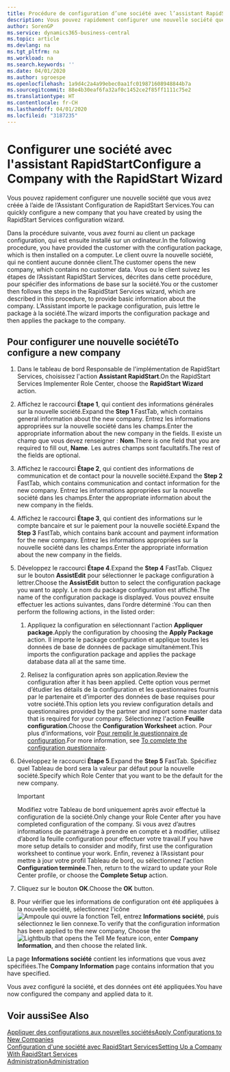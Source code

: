 ```yaml
---
title: Procédure de configuration d’une société avec l’assistant RapidStart | Microsoft Docs
description: Vous pouvez rapidement configurer une nouvelle société que vous avez créée à l’aide de l’Assistant Configuration de RapidStart Services.
author: SorenGP
ms.service: dynamics365-business-central
ms.topic: article
ms.devlang: na
ms.tgt_pltfrm: na
ms.workload: na
ms.search.keywords: ''
ms.date: 04/01/2020
ms.author: sgroespe
ms.openlocfilehash: 1a9d4c2a4a99ebec0aa1fc019871608948844b7a
ms.sourcegitcommit: 88e4b30eaf6fa32af0c1452ce2f85ff1111c75e2
ms.translationtype: HT
ms.contentlocale: fr-CH
ms.lasthandoff: 04/01/2020
ms.locfileid: "3187235"
---
```

# <a name="configure-a-company-with-the-rapidstart-wizard"></a><span data-ttu-id="ef6b9-103">Configurer une société avec l'assistant RapidStart</span><span class="sxs-lookup"><span data-stu-id="ef6b9-103">Configure a Company with the RapidStart Wizard</span></span>
<span data-ttu-id="ef6b9-104">Vous pouvez rapidement configurer une nouvelle société que vous avez créée à l’aide de l’Assistant Configuration de RapidStart Services.</span><span class="sxs-lookup"><span data-stu-id="ef6b9-104">You can quickly configure a new company that you have created by using the RapidStart Services configuration wizard.</span></span>

<span data-ttu-id="ef6b9-105">Dans la procédure suivante, vous avez fourni au client un package configuration, qui est ensuite installé sur un ordinateur.</span><span class="sxs-lookup"><span data-stu-id="ef6b9-105">In the following procedure, you have provided the customer with the configuration package, which is then installed on a computer.</span></span> <span data-ttu-id="ef6b9-106">Le client ouvre la nouvelle société, qui ne contient aucune donnée client.</span><span class="sxs-lookup"><span data-stu-id="ef6b9-106">The customer opens the new company, which contains no customer data.</span></span> <span data-ttu-id="ef6b9-107">Vous ou le client suivez les étapes de l’Assistant RapidStart Services, décrites dans cette procédure, pour spécifier des informations de base sur la société.</span><span class="sxs-lookup"><span data-stu-id="ef6b9-107">You or the customer then follows the steps in the RapidStart Services wizard, which are described in this procedure, to provide basic information about the company.</span></span> <span data-ttu-id="ef6b9-108">L’Assistant importe le package configuration, puis lettre le package à la société.</span><span class="sxs-lookup"><span data-stu-id="ef6b9-108">The wizard imports the configuration package and then applies the package to the company.</span></span>  

## <a name="to-configure-a-new-company"></a><span data-ttu-id="ef6b9-109">Pour configurer une nouvelle société</span><span class="sxs-lookup"><span data-stu-id="ef6b9-109">To configure a new company</span></span>  
1. <span data-ttu-id="ef6b9-110">Dans le tableau de bord Responsable de l'implémentation de RapidStart Services, choisissez l'action **Assistant RapidStart**.</span><span class="sxs-lookup"><span data-stu-id="ef6b9-110">On the RapidStart Services Implementer Role Center, choose the **RapidStart Wizard** action.</span></span>  
2. <span data-ttu-id="ef6b9-111">Affichez le raccourci **Étape 1**, qui contient des informations générales sur la nouvelle société.</span><span class="sxs-lookup"><span data-stu-id="ef6b9-111">Expand the **Step 1** FastTab, which contains general information about the new company.</span></span> <span data-ttu-id="ef6b9-112">Entrez les informations appropriées sur la nouvelle société dans les champs.</span><span class="sxs-lookup"><span data-stu-id="ef6b9-112">Enter the appropriate information about the new company in the fields.</span></span> <span data-ttu-id="ef6b9-113">Il existe un champ que vous devez renseigner : **Nom**.</span><span class="sxs-lookup"><span data-stu-id="ef6b9-113">There is one field that you are required to fill out, **Name**.</span></span> <span data-ttu-id="ef6b9-114">Les autres champs sont facultatifs.</span><span class="sxs-lookup"><span data-stu-id="ef6b9-114">The rest of the fields are optional.</span></span>  
3. <span data-ttu-id="ef6b9-115">Affichez le raccourci **Étape 2**, qui contient des informations de communication et de contact pour la nouvelle société.</span><span class="sxs-lookup"><span data-stu-id="ef6b9-115">Expand the **Step 2** FastTab, which contains communication and contact information for the new company.</span></span> <span data-ttu-id="ef6b9-116">Entrez les informations appropriées sur la nouvelle société dans les champs.</span><span class="sxs-lookup"><span data-stu-id="ef6b9-116">Enter the appropriate information about the new company in the fields.</span></span>
4. <span data-ttu-id="ef6b9-117">Affichez le raccourci **Étape 3**, qui contient des informations sur le compte bancaire et sur le paiement pour la nouvelle société.</span><span class="sxs-lookup"><span data-stu-id="ef6b9-117">Expand the **Step 3** FastTab, which contains bank account and payment information for the new company.</span></span> <span data-ttu-id="ef6b9-118">Entrez les informations appropriées sur la nouvelle société dans les champs.</span><span class="sxs-lookup"><span data-stu-id="ef6b9-118">Enter the appropriate information about the new company in the fields.</span></span>  
5. <span data-ttu-id="ef6b9-119">Développez le raccourci **Étape 4**.</span><span class="sxs-lookup"><span data-stu-id="ef6b9-119">Expand the **Step 4** FastTab.</span></span> <span data-ttu-id="ef6b9-120">Cliquez sur le bouton **AssistEdit** pour sélectionner le package configuration à lettrer.</span><span class="sxs-lookup"><span data-stu-id="ef6b9-120">Choose the **AssistEdit** button to select the configuration package you want to apply.</span></span> <span data-ttu-id="ef6b9-121">Le nom du package configuration est affiché.</span><span class="sxs-lookup"><span data-stu-id="ef6b9-121">The name of the configuration package is displayed.</span></span> <span data-ttu-id="ef6b9-122">Vous pouvez ensuite effectuer les actions suivantes, dans l’ordre déterminé :</span><span class="sxs-lookup"><span data-stu-id="ef6b9-122">You can then perform the following actions, in the listed order:</span></span>  

    1. <span data-ttu-id="ef6b9-123">Appliquez la configuration en sélectionnant l'action **Appliquer package**.</span><span class="sxs-lookup"><span data-stu-id="ef6b9-123">Apply the configuration by choosing the **Apply Package** action.</span></span> <span data-ttu-id="ef6b9-124">Il importe le package configuration et applique toutes les données de base de données de package simultanément.</span><span class="sxs-lookup"><span data-stu-id="ef6b9-124">This imports the configuration package and applies the package database data all at the same time.</span></span>  

    2. <span data-ttu-id="ef6b9-125">Relisez la configuration après son application.</span><span class="sxs-lookup"><span data-stu-id="ef6b9-125">Review the configuration after it has been applied.</span></span> <span data-ttu-id="ef6b9-126">Cette option vous permet d’étudier les détails de la configuration et les questionnaires fournis par le partenaire et d’importer des données de base requises pour votre société.</span><span class="sxs-lookup"><span data-stu-id="ef6b9-126">This option lets you review configuration details and questionnaires provided by the partner and import some master data that is required for your company.</span></span> <span data-ttu-id="ef6b9-127">Sélectionnez l'action **Feuille configuration**.</span><span class="sxs-lookup"><span data-stu-id="ef6b9-127">Choose the **Configuration Worksheet** action.</span></span> <span data-ttu-id="ef6b9-128">Pour plus d’informations, voir [Pour remplir le questionnaire de configuration](admin-gather-customer-setup-values.md#to-complete-the-configuration-questionnaire).</span><span class="sxs-lookup"><span data-stu-id="ef6b9-128">For more information, see [To complete the configuration questionnaire](admin-gather-customer-setup-values.md#to-complete-the-configuration-questionnaire).</span></span>  

6. <span data-ttu-id="ef6b9-129">Développez le raccourci **Étape 5**.</span><span class="sxs-lookup"><span data-stu-id="ef6b9-129">Expand the **Step 5** FastTab.</span></span> <span data-ttu-id="ef6b9-130">Spécifiez quel Tableau de bord sera la valeur par défaut pour la nouvelle société.</span><span class="sxs-lookup"><span data-stu-id="ef6b9-130">Specify which Role Center that you want to be the default for the new company.</span></span>  

    > [!IMPORTANT]  
    >  <span data-ttu-id="ef6b9-131">Modifiez votre Tableau de bord uniquement après avoir effectué la configuration de la société.</span><span class="sxs-lookup"><span data-stu-id="ef6b9-131">Only change your Role Center after you have completed configuration of the company.</span></span> <span data-ttu-id="ef6b9-132">Si vous avez d’autres informations de paramétrage à prendre en compte et à modifier, utilisez d’abord la feuille configuration pour effectuer votre travail.</span><span class="sxs-lookup"><span data-stu-id="ef6b9-132">If you have more setup details to consider and modify, first use the configuration worksheet to continue your work.</span></span> <span data-ttu-id="ef6b9-133">Enfin, revenez à l’Assistant pour mettre à jour votre profil Tableau de bord, ou sélectionnez l'action **Configuration terminée**.</span><span class="sxs-lookup"><span data-stu-id="ef6b9-133">Then, return to the wizard to update your Role Center profile, or choose the **Complete Setup** action.</span></span>

7. <span data-ttu-id="ef6b9-134">Cliquez sur le bouton **OK**.</span><span class="sxs-lookup"><span data-stu-id="ef6b9-134">Choose the **OK** button.</span></span>  
8. <span data-ttu-id="ef6b9-135">Pour vérifier que les informations de configuration ont été appliquées à la nouvelle société, sélectionnez l'icône ![Ampoule qui ouvre la fonction Tell](media/ui-search/search_small.png "Dites-moi ce que vous voulez faire"), entrez **Informations société**, puis sélectionnez le lien connexe.</span><span class="sxs-lookup"><span data-stu-id="ef6b9-135">To verify that the configuration information has been applied to the new company, Choose the ![Lightbulb that opens the Tell Me feature](media/ui-search/search_small.png "Tell me what you want to do") icon, enter **Company Information**, and then choose the related link.</span></span>

<span data-ttu-id="ef6b9-136">La page **Informations société** contient les informations que vous avez spécifiées.</span><span class="sxs-lookup"><span data-stu-id="ef6b9-136">The **Company Information** page contains information that you have specified.</span></span>   

<span data-ttu-id="ef6b9-137">Vous avez configuré la société, et des données ont été appliquées.</span><span class="sxs-lookup"><span data-stu-id="ef6b9-137">You have now configured the company and applied data to it.</span></span>  

## <a name="see-also"></a><span data-ttu-id="ef6b9-138">Voir aussi</span><span class="sxs-lookup"><span data-stu-id="ef6b9-138">See Also</span></span>  
[<span data-ttu-id="ef6b9-139">Appliquer des configurations aux nouvelles sociétés</span><span class="sxs-lookup"><span data-stu-id="ef6b9-139">Apply Configurations to New Companies</span></span>](admin-apply-configuration-to-new-companies.md)  
[<span data-ttu-id="ef6b9-140">Configuration d'une société avec RapidStart Services</span><span class="sxs-lookup"><span data-stu-id="ef6b9-140">Setting Up a Company With RapidStart Services</span></span>](admin-set-up-a-company-with-rapidstart.md)  
[<span data-ttu-id="ef6b9-141">Administration</span><span class="sxs-lookup"><span data-stu-id="ef6b9-141">Administration</span></span>](admin-setup-and-administration.md)
